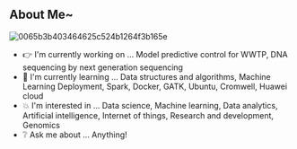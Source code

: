 ## About Me~

![0065b3b403464625c524b1264f3b165e](https://user-images.githubusercontent.com/45563371/88962170-a585ce00-d2d8-11ea-8b71-3c014f8925d8.gif)

- :point_right: I'm currently working on ... Model predictive control for WWTP, DNA sequencing by next generation sequencing
- :information_desk_person: I'm currently learning ... Data structures and algorithms, Machine Learning Deployment, Spark, Docker, GATK, Ubuntu, Cromwell, Huawei cloud
- :boom: I'm interested in ... Data science, Machine learning, Data analytics, Artificial intelligence, Internet of things, Research and development, Genomics
- :grey_question: Ask me about ... Anything!

